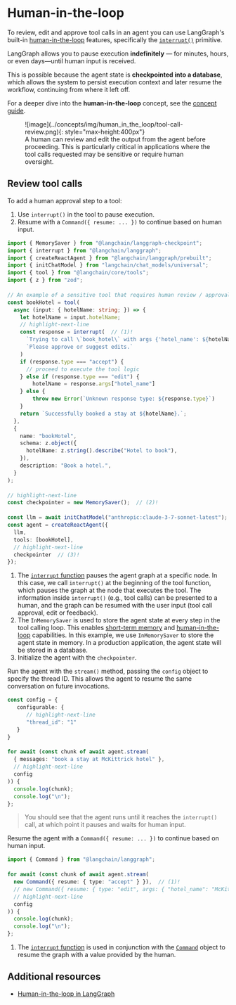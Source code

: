 # Human-in-the-loop

To review, edit and approve tool calls in an agent you can use LangGraph's built-in [human-in-the-loop](../concepts/human_in_the_loop.md) features, specifically the [`interrupt()`](/langgraphjs/reference/functions/langgraph.interrupt-1.html) primitive.

LangGraph allows you to pause execution **indefinitely** — for minutes, hours, or even days—until human input is received.

This is possible because the agent state is **checkpointed into a database**, which allows the system to persist execution context and later resume the workflow, continuing from where it left off.

For a deeper dive into the **human-in-the-loop** concept, see the [concept guide](../concepts/human_in_the_loop.md).

<figure markdown="1">
![image](../concepts/img/human_in_the_loop/tool-call-review.png){: style="max-height:400px"}
<figcaption>
A human can review and edit the output from the agent before proceeding. This is particularly critical in applications where the tool calls requested may be sensitive or require human oversight.
</figcaption>
</figure>


## Review tool calls

To add a human approval step to a tool:

1. Use `interrupt()` in the tool to pause execution.
2. Resume with a `Command({ resume: ... })` to continue based on human input.

```ts
import { MemorySaver } from "@langchain/langgraph-checkpoint";
import { interrupt } from "@langchain/langgraph";
import { createReactAgent } from "@langchain/langgraph/prebuilt";
import { initChatModel } from "langchain/chat_models/universal";
import { tool } from "@langchain/core/tools";
import { z } from "zod";

// An example of a sensitive tool that requires human review / approval
const bookHotel = tool(
  async (input: { hotelName: string; }) => {
    let hotelName = input.hotelName;
    // highlight-next-line
    const response = interrupt(  // (1)!
      `Trying to call \`book_hotel\` with args {'hotel_name': ${hotelName}}. ` +
      `Please approve or suggest edits.`
    )
    if (response.type === "accept") {
      // proceed to execute the tool logic
    } else if (response.type === "edit") {
        hotelName = response.args["hotel_name"]
    } else {
        throw new Error(`Unknown response type: ${response.type}`)
    }
    return `Successfully booked a stay at ${hotelName}.`;
  },
  {
    name: "bookHotel",
    schema: z.object({
      hotelName: z.string().describe("Hotel to book"),
    }),
    description: "Book a hotel.",
  }
);

// highlight-next-line
const checkpointer = new MemorySaver();  // (2)!

const llm = await initChatModel("anthropic:claude-3-7-sonnet-latest");
const agent = createReactAgent({
  llm,
  tools: [bookHotel],
  // highlight-next-line
  checkpointer  // (3)!
});
```

1. The [`interrupt` function](/langgraphjs/reference/functions/langgraph.interrupt-1.html) pauses the agent graph at a specific node. In this case, we call `interrupt()` at the beginning of the tool function, which pauses the graph at the node that executes the tool. The information inside `interrupt()` (e.g., tool calls) can be presented to a human, and the graph can be resumed with the user input (tool call approval, edit or feedback).
2. The `InMemorySaver` is used to store the agent state at every step in the tool calling loop. This enables [short-term memory](./memory.md#short-term-memory) and [human-in-the-loop](./human-in-the-loop.md) capabilities. In this example, we use `InMemorySaver` to store the agent state in memory. In a production application, the agent state will be stored in a database.
3. Initialize the agent with the `checkpointer`.

Run the agent with the `stream()` method, passing the `config` object to specify the thread ID. This allows the agent to resume the same conversation on future invocations.

```ts
const config = {
   configurable: {
      // highlight-next-line
      "thread_id": "1"
   }
}

for await (const chunk of await agent.stream(
  { messages: "book a stay at McKittrick hotel" },
  // highlight-next-line
  config
)) {
  console.log(chunk);
  console.log("\n");
};
```

> You should see that the agent runs until it reaches the `interrupt()` call, at which point it pauses and waits for human input.

Resume the agent with a `Command({ resume: ... })` to continue based on human input.

```ts
import { Command } from "@langchain/langgraph";

for await (const chunk of await agent.stream(
  new Command({ resume: { type: "accept" } }),  // (1)!
  // new Command({ resume: { type: "edit", args: { "hotel_name": "McKittrick Hotel" } } }),
  // highlight-next-line
  config
)) {
  console.log(chunk);
  console.log("\n");
};
```

1. The [`interrupt` function](/langgraphjs/reference/functions/langgraph.interrupt-1.html) is used in conjunction with the [`Command`](/langgraphjs/reference/classes/langgraph.Command.html) object to resume the graph with a value provided by the human.

## Additional resources

* [Human-in-the-loop in LangGraph](../concepts/human_in_the_loop.md)